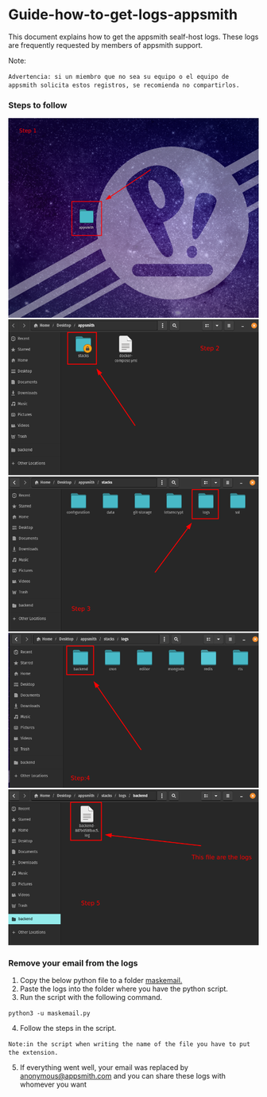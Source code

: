 # Guide-how-to-get-logs-appsmith
This document explains how to get the appsmith sealf-host logs. These logs are frequently requested by members of appsmith support.

Note:

`Advertencia: si un miembro que no sea su equipo o el equipo de appsmith solicita estos registros, se recomienda no compartirlos.`
### Steps to follow

![img](https://github.com/felix-appsmith/guide-how-to-get-logs-appsmith/blob/main/step1.png)
![img](https://github.com/felix-appsmith/guide-how-to-get-logs-appsmith/blob/main/step2.png)
![img](https://github.com/felix-appsmith/guide-how-to-get-logs-appsmith/blob/main/step3.png)
![img](https://github.com/felix-appsmith/guide-how-to-get-logs-appsmith/blob/main/step4.png)
![img](https://github.com/felix-appsmith/guide-how-to-get-logs-appsmith/blob/main/step5.png)

### Remove your email from the logs

1. Copy the below python file to a folder [maskemail.](guide-how-to-get-logs-appsmith/maskemail.py)
2. Paste the logs into the folder where you have the python script.
3. Run the script with the following command.

`python3 -u maskemail.py`

4. Follow the steps in the script.

`Note:in the script when writing the name of the file you have to put the extension.`

5. If everything went well, your email was replaced by anonymous@appsmith.com and you can share these logs with whomever you want

